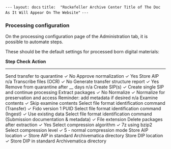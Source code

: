 `---` 
`layout: docs` 
`title:  "Rockefeller Archive Center Title of The Doc As It Will Appear On The Website"` 
`---`

### Processing configuration

On the processing configuration page of the Administration tab, it is possible to automate steps.

These should be the default settings for processed born digital materials:

  **Step**                                                                          **Check**   **Action**
  --------------------------------------------------------------------------------- ----------- -----------------------------------------------
  Send transfer to quarantine                                                       ✓           No
  Approve normalization                                                             ✓           Yes
  Store AIP                                                                                     n/a
  Transcribe files (OCR)                                                            ✓           No
  Generate transfer structure report                                                ✓           Yes
  Remove from quarantine after \_\_ days                                                        n/a
  Create SIP(s)                                                                     ✓           Create single SIP and continue processing
  Extract packages                                                                  ✓           No
  Normalize                                                                         ✓           Normalize for preservation and access
  Reminder: add metadata if desired                                                             n/a
  Examine contents                                                                  ✓           Skip examine contents
  Select file format identification command (Transfer)                              ✓           Fido version 1 PUID
  Select file format identification command (Ingest)                                ✓           Use existing data
  Select file format identification command (Submission documentation & metadata)   ✓           File extension
  Delete packages after extraction                                                  ✓           Yes
  Select compression algorithm                                                      ✓           7z using bzip2
  Select compression level                                                          ✓           5 - normal compression mode
  Store AIP location                                                                ✓           Store AIP in standard Archivematica directory
  Store DIP location                                                                ✓           Store DIP in standard Archivematica directory
